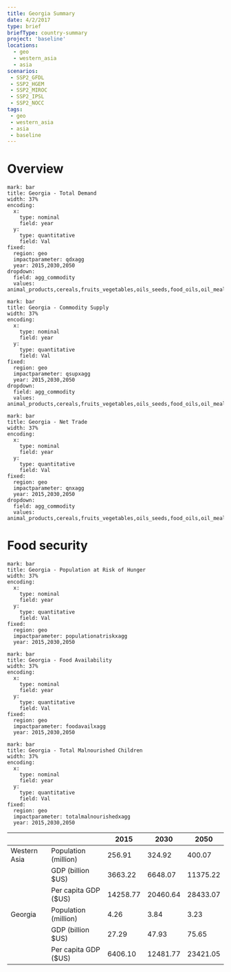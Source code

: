 ```yaml
---
title: Georgia Summary
date: 4/2/2017
type: brief
briefType: country-summary
project: 'baseline'
locations:
  - geo
  - western_asia
  - asia
scenarios:
 - SSP2_GFDL
 - SSP2_HGEM
 - SSP2_MIROC
 - SSP2_IPSL
 - SSP2_NOCC
tags:
 - geo
 - western_asia
 - asia
 - baseline
---
```

# Overview 

```chart
mark: bar
title: Georgia - Total Demand
width: 37%
encoding:
  x:
    type: nominal
    field: year
  y:
    type: quantitative
    field: Val
fixed:
  region: geo
  impactparameter: qdxagg
  year: 2015,2030,2050
dropdown:
  field: agg_commodity
  values: animal_products,cereals,fruits_vegetables,oils_seeds,food_oils,oil_meals,other,pulses,roots_tubers,sugar
```

```chart
mark: bar
title: Georgia - Commodity Supply
width: 37%
encoding:
  x:
    type: nominal
    field: year
  y:
    type: quantitative
    field: Val
fixed:
  region: geo
  impactparameter: qsupxagg
  year: 2015,2030,2050
dropdown:
  field: agg_commodity
  values: animal_products,cereals,fruits_vegetables,oils_seeds,food_oils,oil_meals,other,pulses,roots_tubers,sugar
```

```chart
mark: bar
title: Georgia - Net Trade
width: 37%
encoding:
  x:
    type: nominal
    field: year
  y:
    type: quantitative
    field: Val
fixed:
  region: geo
  impactparameter: qnxagg
  year: 2015,2030,2050
dropdown:
  field: agg_commodity
  values: animal_products,cereals,fruits_vegetables,oils_seeds,food_oils,oil_meals,other,pulses,roots_tubers,sugar
```

# Food security

```chart
mark: bar
title: Georgia - Population at Risk of Hunger
width: 37%
encoding:
  x:
    type: nominal
    field: year
  y:
    type: quantitative
    field: Val
fixed:
  region: geo
  impactparameter: populationatriskxagg
  year: 2015,2030,2050
```

```chart
mark: bar
title: Georgia - Food Availability
width: 37%
encoding:
  x:
    type: nominal
    field: year
  y:
    type: quantitative
    field: Val
fixed:
  region: geo
  impactparameter: foodavailxagg
  year: 2015,2030,2050
```

```chart
mark: bar
title: Georgia - Total Malnourished Children
width: 37%
encoding:
  x:
    type: nominal
    field: year
  y:
    type: quantitative
    field: Val
fixed:
  region: geo
  impactparameter: totalmalnourishedxagg
  year: 2015,2030,2050
```

|   |   | 2015 | 2030 | 2050 |
|---|---|---|---|---|
| Western Asia | Population (million) | 256.91 | 324.92 | 400.07 |
|  | GDP (billion $US) | 3663.22 | 6648.07 | 11375.22 |
|  | Per capita GDP ($US) | 14258.77 | 20460.64 | 28433.07 |
| Georgia | Population (million) | 4.26 | 3.84 | 3.23 |
|  | GDP (billion $US) | 27.29 | 47.93 | 75.65 |
|  | Per capita GDP ($US) | 6406.10| 12481.77| 23421.05|